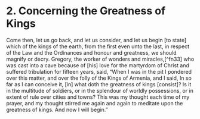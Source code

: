 # 2. Concerning the Greatness of Kings

Come then, let us go back, and let us consider, and let us begin [to state] which of the kings of the earth, from the first even unto the last, in respect of the Law and the Ordinances and honour and greatness, we should magnify or decry.
Gregory, the worker of wonders and miracles,[^fn33] who was cast into a cave because of [his] love for the martyrdom of Christ and suffered tribulation for fifteen years, said, “When I was in the pit I pondered over this matter, and over the folly of the Kings of Armenia, and I said, In so far as I can conceive it, [in] what doth the greatness of kings [consist]? Is it in the multitude of soldiers, or in the splendour of worldly possessions, or in extent of rule over cities and towns? This was my thought each time of my prayer, and my thought stirred me again and again to meditate upon the greatness of kings. And now I will begin.”

